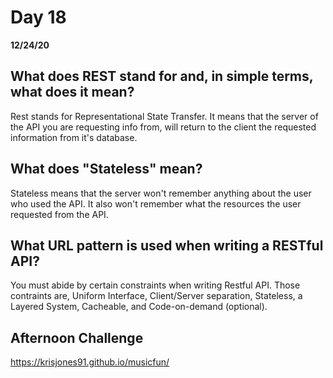 # Day 18
__12/24/20__

## What does REST stand for and, in simple terms, what does it mean?
Rest stands for Representational State Transfer. It means that the server of the API you are requesting info from, will return to the client the requested information from it's database.
## What does "Stateless" mean?
Stateless means that the server won't remember anything about the user who used the API. It also won't remember what the resources the user requested from the API.
## What URL pattern is used when writing a RESTful API?
You must abide by certain constraints when writing Restful API. Those contraints are, Uniform Interface, Client/Server separation, Stateless, a Layered System, Cacheable, and Code-on-demand (optional).

## Afternoon Challenge
https://krisjones91.github.io/musicfun/